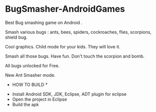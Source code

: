 # BugSmasher-AndroidGames
Best Bug smashing game on Android . 

Smash various bugs : ants, bees, spiders, cockroaches, flies, scorpions, shield bug.

Cool graphics. Child mode for your kids. They will love it.

Smash all those bugs. Have fun.
Don't touch the scorpion and bomb.

All bugs unlocked for Free.

New Ant Smasher mode. 

* HOW TO BUILD *

- Install Android SDK, JDK, Eclipse, ADT plugin for eclipse
- Open the project in Eclipse
- Build the apk
